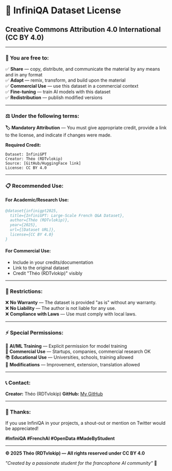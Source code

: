 # 📜 InfiniQA Dataset License

## **Creative Commons Attribution 4.0 International (CC BY 4.0)**

---

### **🎯 You are free to:**

✅ **Share** — copy, distribute, and communicate the material by any means and in any format  
✅ **Adapt** — remix, transform, and build upon the material  
✅ **Commercial Use** — use this dataset in a commercial context  
✅ **Fine-tuning** — train AI models with this dataset  
✅ **Redistribution** — publish modified versions  

---

### **⚖️ Under the following terms:**

**🏷️ Mandatory Attribution** — You must give appropriate credit, provide a link to the license, and indicate if changes were made.

**Required Credit:**

```
Dataset: InfiniGPT
Creator: Théo (RDTvlokip)
Source: [GitHub/HuggingFace link]
License: CC BY 4.0
```

---

### **📋 Recommended Use:**

#### **For Academic/Research Use:**

```bibtex
@dataset{infinigpt2025,
  title={InfiniGPT: Large-Scale French Q&A Dataset},
  author={Théo (RDTvlokip)},
  year={2025},
  url={[Dataset URL]},
  license={CC BY 4.0}
}
```

#### **For Commercial Use:**

* Include in your credits/documentation
* Link to the original dataset
* Credit "Théo (RDTvlokip)" visibly

---

### **🚫 Restrictions:**

❌ **No Warranty** — The dataset is provided "as is" without any warranty.  
❌ **No Liability** — The author is not liable for any use.  
❌ **Compliance with Laws** — Use must comply with local laws.  

---

### **⚡ Special Permissions:**

🤖 **AI/ML Training** — Explicit permission for model training  
🏢 **Commercial Use** — Startups, companies, commercial research OK  
📚 **Educational Use** — Universities, schools, training allowed  
🔄 **Modifications** — Improvement, extension, translation allowed  

---

### **📞 Contact:**

**Creator:** Théo (RDTvlokip)
**GitHub:** [My GitHub](https://github.com/RDTvlokip)

---

### **🎉 Thanks:**

If you use InfiniQA in your projects, a shout-out or mention on Twitter would be appreciated!

**#InfiniQA #FrenchAI #OpenData #MadeByStudent**

---

**© 2025 Théo (RDTvlokip) — All rights reserved under CC BY 4.0**

*"Created by a passionate student for the francophone AI community"* 🚀
